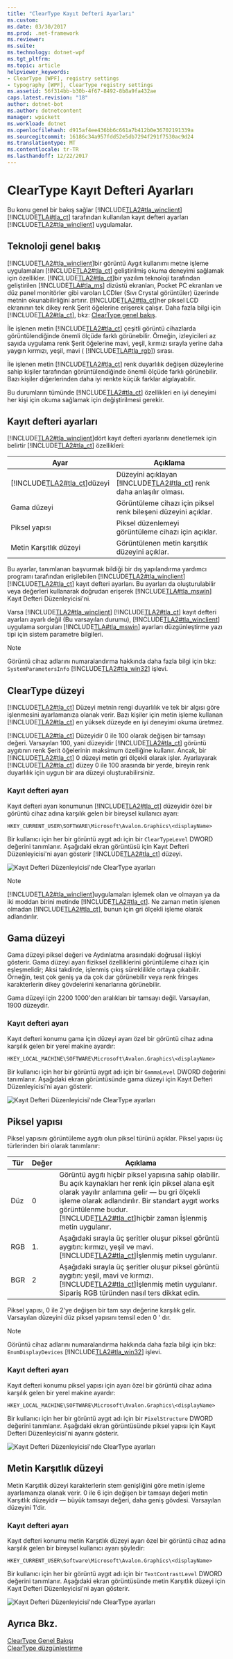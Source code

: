 ```yaml
---
title: "ClearType Kayıt Defteri Ayarları"
ms.custom: 
ms.date: 03/30/2017
ms.prod: .net-framework
ms.reviewer: 
ms.suite: 
ms.technology: dotnet-wpf
ms.tgt_pltfrm: 
ms.topic: article
helpviewer_keywords:
- ClearType [WPF], registry settings
- typography [WPF], ClearType registry settings
ms.assetid: 56f314bb-b30b-4f67-8492-8b8a9fa432ae
caps.latest.revision: "18"
author: dotnet-bot
ms.author: dotnetcontent
manager: wpickett
ms.workload: dotnet
ms.openlocfilehash: d915af4ee436bb6c661a7b412b0e36702191339a
ms.sourcegitcommit: 16186c34a957fdd52e5db7294f291f7530ac9d24
ms.translationtype: MT
ms.contentlocale: tr-TR
ms.lasthandoff: 12/22/2017
---
```

# <a name="cleartype-registry-settings"></a>ClearType Kayıt Defteri Ayarları
Bu konu genel bir bakış sağlar [!INCLUDE[TLA2#tla_winclient](../../../../includes/tla2sharptla-winclient-md.md)] [!INCLUDE[TLA#tla_ct](../../../../includes/tlasharptla-ct-md.md)] tarafından kullanılan kayıt defteri ayarları [!INCLUDE[TLA2#tla_winclient](../../../../includes/tla2sharptla-winclient-md.md)] uygulamalar.  
  
  
<a name="overview"></a>   
## <a name="technology-overview"></a>Teknoloji genel bakış  
 [!INCLUDE[TLA2#tla_winclient](../../../../includes/tla2sharptla-winclient-md.md)]bir görüntü Aygıt kullanımı metne işleme uygulamaları [!INCLUDE[TLA2#tla_ct](../../../../includes/tla2sharptla-ct-md.md)] geliştirilmiş okuma deneyimi sağlamak için özellikler. [!INCLUDE[TLA2#tla_ct](../../../../includes/tla2sharptla-ct-md.md)]bir yazılım teknoloji tarafından geliştirilen [!INCLUDE[TLA#tla_ms](../../../../includes/tlasharptla-ms-md.md)] dizüstü ekranları, Pocket PC ekranları ve düz panel monitörler gibi varolan LCDler (Sıvı Crystal görüntüler) üzerinde metnin okunabilirliğini artırır. [!INCLUDE[TLA2#tla_ct](../../../../includes/tla2sharptla-ct-md.md)]her piksel LCD ekranının tek dikey renk Şerit öğelerine erişerek çalışır. Daha fazla bilgi için [!INCLUDE[TLA2#tla_ct](../../../../includes/tla2sharptla-ct-md.md)], bkz: [ClearType genel bakış](../../../../docs/framework/wpf/advanced/cleartype-overview.md).  
  
 İle işlenen metin [!INCLUDE[TLA2#tla_ct](../../../../includes/tla2sharptla-ct-md.md)] çeşitli görüntü cihazlarda görüntülendiğinde önemli ölçüde farklı görünebilir. Örneğin, izleyicileri az sayıda uygulama renk Şerit öğelerine mavi, yeşil, kırmızı sırayla yerine daha yaygın kırmızı, yeşil, mavi ( [!INCLUDE[TLA#tla_rgb](../../../../includes/tlasharptla-rgb-md.md)]) sırası.  
  
 İle işlenen metin [!INCLUDE[TLA2#tla_ct](../../../../includes/tla2sharptla-ct-md.md)] renk duyarlılık değişen düzeylerine sahip kişiler tarafından görüntülendiğinde önemli ölçüde farklı görünebilir. Bazı kişiler diğerlerinden daha iyi renkte küçük farklar algılayabilir.  
  
 Bu durumların tümünde [!INCLUDE[TLA2#tla_ct](../../../../includes/tla2sharptla-ct-md.md)] özellikleri en iyi deneyimi her kişi için okuma sağlamak için değiştirilmesi gerekir.  
  
<a name="registry_settings"></a>   
## <a name="registry-settings"></a>Kayıt defteri ayarları  
 [!INCLUDE[TLA2#tla_winclient](../../../../includes/tla2sharptla-winclient-md.md)]dört kayıt defteri ayarlarını denetlemek için belirtir [!INCLUDE[TLA2#tla_ct](../../../../includes/tla2sharptla-ct-md.md)] özellikleri:  
  
|Ayar|Açıklama|  
|-------------|-----------------|  
|[!INCLUDE[TLA2#tla_ct](../../../../includes/tla2sharptla-ct-md.md)]düzeyi|Düzeyini açıklayan [!INCLUDE[TLA2#tla_ct](../../../../includes/tla2sharptla-ct-md.md)] renk daha anlaşılır olması.|  
|Gama düzeyi|Görüntüleme cihazı için piksel renk bileşeni düzeyini açıklar.|  
|Piksel yapısı|Piksel düzenlemeyi görüntüleme cihazı için açıklar.|  
|Metin Karşıtlık düzeyi|Görüntülenen metin karşıtlık düzeyini açıklar.|  
  
 Bu ayarlar, tanımlanan başvurmak bildiği bir dış yapılandırma yardımcı programı tarafından erişilebilen [!INCLUDE[TLA2#tla_winclient](../../../../includes/tla2sharptla-winclient-md.md)] [!INCLUDE[TLA2#tla_ct](../../../../includes/tla2sharptla-ct-md.md)] kayıt defteri ayarları. Bu ayarları da oluşturulabilir veya değerleri kullanarak doğrudan erişerek [!INCLUDE[TLA#tla_mswin](../../../../includes/tlasharptla-mswin-md.md)] Kayıt Defteri Düzenleyicisi'ni.  
  
 Varsa [!INCLUDE[TLA2#tla_winclient](../../../../includes/tla2sharptla-winclient-md.md)] [!INCLUDE[TLA2#tla_ct](../../../../includes/tla2sharptla-ct-md.md)] kayıt defteri ayarları ayarlı değil (Bu varsayılan durumu), [!INCLUDE[TLA2#tla_winclient](../../../../includes/tla2sharptla-winclient-md.md)] uygulama sorguları [!INCLUDE[TLA#tla_mswin](../../../../includes/tlasharptla-mswin-md.md)] ayarları düzgünleştirme yazı tipi için sistem parametre bilgileri.  
  
> [!NOTE]
>  Görüntü cihaz adlarını numaralandırma hakkında daha fazla bilgi için bkz: `SystemParametersInfo` [!INCLUDE[TLA2#tla_win32](../../../../includes/tla2sharptla-win32-md.md)] işlevi.  
  
<a name="ClearType_level"></a>   
## <a name="cleartype-level"></a>ClearType düzeyi  
 [!INCLUDE[TLA2#tla_ct](../../../../includes/tla2sharptla-ct-md.md)] Düzeyi metnin rengi duyarlılık ve tek bir algısı göre işlenmesini ayarlamanıza olanak verir. Bazı kişiler için metin işleme kullanan [!INCLUDE[TLA2#tla_ct](../../../../includes/tla2sharptla-ct-md.md)] en yüksek düzeyde en iyi deneyimi okuma üretmez.  
  
 [!INCLUDE[TLA2#tla_ct](../../../../includes/tla2sharptla-ct-md.md)] Düzeyidir 0 ile 100 olarak değişen bir tamsayı değeri. Varsayılan 100, yani düzeyidir [!INCLUDE[TLA2#tla_ct](../../../../includes/tla2sharptla-ct-md.md)] görüntü aygıtının renk Şerit öğelerinin maksimum özelliğine kullanır. Ancak, bir [!INCLUDE[TLA2#tla_ct](../../../../includes/tla2sharptla-ct-md.md)] 0 düzeyi metin gri ölçekli olarak işler. Ayarlayarak [!INCLUDE[TLA2#tla_ct](../../../../includes/tla2sharptla-ct-md.md)] düzey 0 ile 100 arasında bir yerde, bireyin renk duyarlılık için uygun bir ara düzeyi oluşturabilirsiniz.  
  
### <a name="registry-setting"></a>Kayıt defteri ayarı  
 Kayıt defteri ayarı konumunun [!INCLUDE[TLA2#tla_ct](../../../../includes/tla2sharptla-ct-md.md)] düzeyidir özel bir görüntü cihaz adına karşılık gelen bir bireysel kullanıcı ayarı:  
  
 `HKEY_CURRENT_USER\SOFTWARE\Microsoft\Avalon.Graphics\<displayName>`  
  
 Bir kullanıcı için her bir görüntü aygıt adı için bir `ClearTypeLevel` DWORD değerini tanımlanır. Aşağıdaki ekran görüntüsü için Kayıt Defteri Düzenleyicisi'ni ayarı gösterir [!INCLUDE[TLA2#tla_ct](../../../../includes/tla2sharptla-ct-md.md)] düzeyi.  
  
 ![Kayıt Defteri Düzenleyicisi'nde ClearType ayarları](../../../../docs/framework/wpf/advanced/media/cleartyperegistry01.png "ClearTypeRegistry01")  
  
> [!NOTE]
>  [!INCLUDE[TLA2#tla_winclient](../../../../includes/tla2sharptla-winclient-md.md)]uygulamaları işlemek olan ve olmayan ya da iki moddan birini metinde [!INCLUDE[TLA2#tla_ct](../../../../includes/tla2sharptla-ct-md.md)]. Ne zaman metin işlenen olmadan [!INCLUDE[TLA2#tla_ct](../../../../includes/tla2sharptla-ct-md.md)], bunun için gri ölçekli işleme olarak adlandırılır.  
  
<a name="gamma_level"></a>   
## <a name="gamma-level"></a>Gama düzeyi  
 Gama düzeyi piksel değeri ve Aydınlatma arasındaki doğrusal ilişkiyi gösterir. Gama düzeyi ayarı fiziksel özelliklerini görüntüleme cihazı için eşleşmelidir; Aksi takdirde, işlenmiş çıkış süreklilikle ortaya çıkabilir. Örneğin, test çok geniş ya da çok dar görünebilir veya renk fringes karakterlerin dikey gövdelerini kenarlarına görünebilir.  
  
 Gama düzeyi için 2200 1000'den aralıkları bir tamsayı değil. Varsayılan, 1900 düzeydir.  
  
### <a name="registry-setting"></a>Kayıt defteri ayarı  
 Kayıt defteri konumu gama için düzeyi ayarı özel bir görüntü cihaz adına karşılık gelen bir yerel makine ayardır:  
  
 `HKEY_LOCAL_MACHINE\SOFTWARE\Microsoft\Avalon.Graphics\<displayName>`  
  
 Bir kullanıcı için her bir görüntü aygıt adı için bir `GammaLevel` DWORD değerini tanımlanır. Aşağıdaki ekran görüntüsünde gama düzeyi için Kayıt Defteri Düzenleyicisi'ni ayarı gösterir.  
  
 ![Kayıt Defteri Düzenleyicisi'nde ClearType ayarları](../../../../docs/framework/wpf/advanced/media/cleartyperegistry02.png "ClearTypeRegistry02")  
  
<a name="pixel_structure"></a>   
## <a name="pixel-structure"></a>Piksel yapısı  
 Piksel yapısını görüntüleme aygıtı olun piksel türünü açıklar. Piksel yapısı üç türlerinden biri olarak tanımlanır:  
  
|Tür|Değer|Açıklama|  
|----------|-----------|-----------------|  
|Düz|0|Görüntü aygıtı hiçbir piksel yapısına sahip olabilir. Bu açık kaynakları her renk için piksel alana eşit olarak yayılır anlamına gelir — bu gri ölçekli işleme olarak adlandırılır. Bir standart aygıt works görüntülenme budur. [!INCLUDE[TLA2#tla_ct](../../../../includes/tla2sharptla-ct-md.md)]hiçbir zaman İşlenmiş metin uygulanır.|  
|RGB|1.|Aşağıdaki sırayla üç şeritler oluşur piksel görüntü aygıtın: kırmızı, yeşil ve mavi. [!INCLUDE[TLA2#tla_ct](../../../../includes/tla2sharptla-ct-md.md)]İşlenmiş metin uygulanır.|  
|BGR|2|Aşağıdaki sırayla üç şeritler oluşur piksel görüntü aygıtın: yeşil, mavi ve kırmızı. [!INCLUDE[TLA2#tla_ct](../../../../includes/tla2sharptla-ct-md.md)]İşlenmiş metin uygulanır. Sipariş RGB türünden nasıl ters dikkat edin.|  
  
 Piksel yapısı, 0 ile 2'ye değişen bir tam sayı değerine karşılık gelir. Varsayılan düzeyini düz piksel yapısını temsil eden 0 ' dır.  
  
> [!NOTE]
>  Görüntü cihaz adlarını numaralandırma hakkında daha fazla bilgi için bkz: `EnumDisplayDevices` [!INCLUDE[TLA2#tla_win32](../../../../includes/tla2sharptla-win32-md.md)] işlevi.  
  
### <a name="registry-setting"></a>Kayıt defteri ayarı  
 Kayıt defteri konumu piksel yapısı için ayarı özel bir görüntü cihaz adına karşılık gelen bir yerel makine ayardır:  
  
 `HKEY_LOCAL_MACHINE\SOFTWARE\Microsoft\Avalon.Graphics\<displayName>`  
  
 Bir kullanıcı için her bir görüntü aygıt adı için bir `PixelStructure` DWORD değerini tanımlanır. Aşağıdaki ekran görüntüsünde piksel yapısı için Kayıt Defteri Düzenleyicisi'ni ayarını gösterir.  
  
 ![Kayıt Defteri Düzenleyicisi'nde ClearType ayarları](../../../../docs/framework/wpf/advanced/media/cleartyperegistry02.png "ClearTypeRegistry02")  
  
<a name="text_contrast_level"></a>   
## <a name="text-contrast-level"></a>Metin Karşıtlık düzeyi  
 Metin Karşıtlık düzeyi karakterlerin stem genişliğini göre metin işleme ayarlamanıza olanak verir. 0 ile 6 için değişen bir tamsayı değeri metin Karşıtlık düzeyidir — büyük tamsayı değeri, daha geniş gövdesi. Varsayılan düzeyini 1'dir.  
  
### <a name="registry-setting"></a>Kayıt defteri ayarı  
 Kayıt defteri konumu metin Karşıtlık düzeyi ayarı özel bir görüntü cihaz adına karşılık gelen bir bireysel kullanıcı ayarı şöyledir:  
  
 `HKEY_CURRENT_USER\Software\Microsoft\Avalon.Graphics\<displayName>`  
  
 Bir kullanıcı için her bir görüntü aygıt adı için bir `TextContrastLevel` DWORD değerini tanımlanır. Aşağıdaki ekran görüntüsünde metin Karşıtlık düzeyi için Kayıt Defteri Düzenleyicisi'ni ayarı gösterir.  
  
 ![Kayıt Defteri Düzenleyicisi'nde ClearType ayarları](../../../../docs/framework/wpf/advanced/media/cleartyperegistry01.png "ClearTypeRegistry01")  
  
## <a name="see-also"></a>Ayrıca Bkz.  
 [ClearType Genel Bakışı](../../../../docs/framework/wpf/advanced/cleartype-overview.md)  
 [ClearType düzgünleştirme](https://msdn.microsoft.com/library/dd183433(v=vs.85).aspx)
